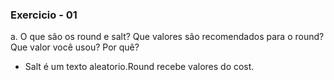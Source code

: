 ### Exercicio - 01
a. O que são os round e salt? Que valores são recomendados para o round? Que valor você usou? Por quê?
- Salt é um texto aleatorio.Round recebe valores do cost.